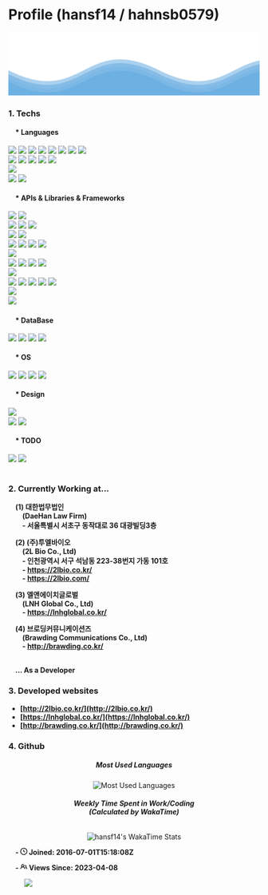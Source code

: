# Profile (hansf14 / hahnsb0579)

<!-- Make the image as responsive as possible with those Github sanitizing restrictions -->
<p align="center">
  <picture>
    <!-- screen (1280px ~ ) - w:846 => h:211.5  -->
    <source media="(min-width: 1280px)" srcset="welcome-header.svg" width="100%" height="212px">
    <!-- screen (1180px) - w:746 ~ 845 => 795.5 => h:198.875  -->
    <source media="(min-width: 1180px)" srcset="welcome-header.svg" width="100%" height="199px">
    <!-- screen (1080px) - w:646 ~ 745 => 695.5 => h:173.875  -->
    <source media="(min-width: 1080px)" srcset="welcome-header.svg" width="100%" height="174px">
    <!-- screen (1012px) - w:578 ~ 645 => 611.5 => h:152.875  -->
    <source media="(min-width: 1012px)" srcset="welcome-header.svg" width="100%" height="153px">
    <!-- screen (910px ~ 1011px) - w:641 ~ 540 => 590.5 => h:147.625  -->
    <source media="(min-width: 910px)" srcset="welcome-header.svg" width="100%" height="148px">
    <!-- screen (810px) - w:440 ~ 539 => 489.5 => h:127.5  -->
    <source media="(min-width: 810px)" srcset="welcome-header.svg" width="100%" height="128px">
    <!-- screen (768px ~ 809px) - w:398 ~ 439 => 418.5 => h:104.625  -->
    <source media="(min-width: 768px)" srcset="welcome-header.svg" width="100%" height="105px">
    <!-- screen (667px ~ 767px) - w:585 ~ 685 => 635 => h:158.75  -->
    <source media="(min-width: 667px)" srcset="welcome-header.svg" width="100%" height="159px">
    <!-- screen (567px) - w:485 ~ 584 => 534.5 => h:133.625  -->
    <source media="(min-width: 567px)" srcset="welcome-header.svg" width="100%" height="134px">
    <!-- screen (467px) - w:385 ~ 484 => 434.5 => h:108.625  -->
    <source media="(min-width: 467px)" srcset="welcome-header.svg" width="100%" height="109px">
    <!-- screen (367px) - w:285 ~ 384 => 334.5 => h:83.625  -->
    <source media="(min-width: 367px)" srcset="welcome-header.svg" width="100%" height="84px">
    <!-- screen (320px ~ 366px) - w:238 ~ 284 => 261 => h:65.25  -->
    <source media="(max-width: 366px)" srcset="welcome-header.svg" width="100%" height="66px">
    <img src="welcome-header.svg" width="100%">
  </picture>
</p>
<!-- <picture>
  <source media="(prefers-color-scheme: dark)" srcset="https://raw.githubusercontent.com/GiorgosXou/Random-stuff/main/Programming/StackOverflow/Answers/70200610_11465149/w.png">
  <source media="(prefers-color-scheme: light)" srcset="https://raw.githubusercontent.com/GiorgosXou/Random-stuff/main/Programming/StackOverflow/Answers/70200610_11465149/b.png">
  <img alt="Shows a black logo in light color mode and a white one in dark color mode." src="https://user-images.githubusercontent.com/25423296/163456779-a8556205-d0a5-45e2-ac17-42d089e3c3f8.png">
</picture> -->

### 1. Techs

#### &emsp;\* Languages

<div>
  <img src="https://img.shields.io/badge/VisualBasic-A8B9CC?style=flat&logo=visualbasic&logoColor=white&logoWidth=25" height="25px"/>
  <img src="https://img.shields.io/badge/C-A8B9CC?style=flat&logo=c&logoColor=white&logoWidth=25" height="25px"/>
  <img src="https://img.shields.io/badge/C%2B%2B-00599C?style=flat&logo=cplusplus&logoColor=white&logoWidth=25" height="25px"/>
  <img src="https://img.shields.io/badge/C%23-239120?style=flat&logo=c-sharp&logoColor=white&logoWidth=25" height="25px"/>
  <img src="https://img.shields.io/badge/Java-007396?style=flat&logo=java&logoColor=white&logoWidth=25" height="25px"/>
  <img src="https://img.shields.io/badge/Python-3776AB?style=flat&logo=python&logoColor=white&logoWidth=25" height="25px"/>
  <img src="https://img.shields.io/badge/Go-00ADD8?style=flat&logo=go&logoColor=white&logoWidth=25" height="25px"/>
  <img src="https://img.shields.io/badge/Dart-0175C2?style=flat&logo=dart&logoColor=white&logoWidth=25" height="25px"/>
</div>
<div>
  <img src="https://img.shields.io/badge/HTML5-E34F26?style=flat&logo=html5&logoColor=white&logoWidth=25" height="25px"/>
  <img src="https://img.shields.io/badge/CSS3-1572B6?style=flat&logo=css3&logoColor=white&logoWidth=25" height="25px"/>
  <img src="https://img.shields.io/badge/SCSS-CC6699?style=flat&logo=sass&logoColor=white&logoWidth=25" height="25px"/>
  <img src="https://img.shields.io/badge/JavaScript-F7DF1E?style=flat&logo=javascript&logoColor=white&logoWidth=25" height="25px"/>
  <img src="https://img.shields.io/badge/TypeScript-3178C6?style=flat&logo=typescript&logoColor=white&logoWidth=25" height="25px"/>
</div>
<div>
  <img src="https://img.shields.io/badge/PHP-777BB4?style=flat&logo=php&logoColor=white&logoWidth=25" height="25px"/>
</div>
<div>
  <img src="https://img.shields.io/badge/VHDL-black?style=flat&logo=vhdl&logoColor=white&logoWidth=25" height="25px"/>
  <img src="https://img.shields.io/badge/Verilog-black?style=flat&logo=verilog&logoColor=white&logoWidth=25" height="25px"/>
</div>

#### &emsp;\* APIs & Libraries & Frameworks

<div>
  <img src="https://img.shields.io/badge/Windows%20API-0078D6?style=flat&logo=windows&logoColor=white&logoWidth=25" height="25px"/>
  <img src="https://img.shields.io/badge/MFC-0078D6?style=flat&logo=windows&logoColor=white&logoWidth=25" height="25px"/>
</div>
<div>
  <img src="https://img.shields.io/badge/C++ STL-00599C?style=flat&logo=cplusplusstl&logoColor=white&logoWidth=25" height="25px"/>
  <img src="https://img.shields.io/badge/Qt-41CD52?style=flat&logo=qt&logoColor=white&logoWidth=25" height="25px"/>
  <img src="https://img.shields.io/badge/OpenCV-5C3EE8?style=flat&logo=opencv&logoColor=white&logoWidth=25" height="25px"/>
</div>
<div>
  <img src="https://img.shields.io/badge/Pandas-150458?style=flat&logo=pandas&logoColor=white&logoWidth=25" height="25px"/>
  <img src="https://img.shields.io/badge/Numpy-013243?style=flat&logo=#150458&logoColor=white&logoWidth=25" height="25px"/>
</div>
<div>
  <img src="https://img.shields.io/badge/Requests-013243?style=flat&logo=requests&logoColor=white&logoWidth=25" height="25px"/>
  <img src="https://img.shields.io/badge/BeautifulSoup-013243?style=flat&logo=beautifulsoup&logoColor=white&logoWidth=25" height="25px"/>
  <img src="https://img.shields.io/badge/Selenium-43B02A?style=flat&logo=selenium&logoColor=white&logoWidth=25" height="25px"/>
  <img src="https://img.shields.io/badge/Scrapy-43B02A?style=flat&logo=scrapy&logoColor=white&logoWidth=25" height="25px"/>
</div>
<div>
  <img src="https://img.shields.io/badge/Flask-000000?style=flat&logo=flask&logoColor=white&logoWidth=25" height="25px"/>
</div>
<div>
  <img src="https://img.shields.io/badge/React-61DAFB?style=flat&logo=react&logoColor=white&logoWidth=25" height="25px"/>
  <img src="https://img.shields.io/badge/React Router-CA4245?style=flat&logo=reactrouter&logoColor=white&logoWidth=25" height="25px"/>
  <img src="https://img.shields.io/badge/React Query-FF4154?style=flat&logo=reactquery&logoColor=white&logoWidth=25" height="25px"/>
  <img src="https://img.shields.io/badge/Redux-764ABC?style=flat&logo=redux&logoColor=white&logoWidth=25" height="25px"/>
</div>
<div>
  <img src="https://img.shields.io/badge/Vue.js-4FC08D?style=flat&logo=vuedotjs&logoColor=white&logoWidth=25" height="25px"/>
</div>
<div>
  <img src="https://img.shields.io/badge/WebSocket-F9A03C?style=flat&logo=websocket&logoColor=white&logoWidth=25" height="25px"/>
  <img src="https://img.shields.io/badge/Socket.io-010101?style=flat&logo=socketdotio&logoColor=white&logoWidth=25" height="25px"/>
  <img src="https://img.shields.io/badge/WebRTC-333333?style=flat&logo=webrtc&logoColor=white&logoWidth=25" height="25px"/>
  <img src="https://img.shields.io/badge/D3.js-F9A03C?style=flat&logo=d3dotjs&logoColor=white&logoWidth=25" height="25px"/>
  <img src="https://img.shields.io/badge/Slate.js-F9A03C?style=flat&logo=slatedotjs&logoColor=white&logoWidth=25" height="25px"/>
</div>
<div>
  <img src="https://img.shields.io/badge/Flutter-02569B?style=flat&logo=flutter&logoColor=white&logoWidth=25" height="25px"/>
</div>
<div>
  <img src="https://img.shields.io/badge/gRPC-02569B?style=flat&logo=grpc&logoColor=white&logoWidth=25" height="25px"/>
</div>

#### &emsp;\* DataBase
<div>
  <img src="https://img.shields.io/badge/MySQL-4479A1?style=flat&logo=mysql&logoColor=white&logoWidth=25" height="25px"/>
  <img src="https://img.shields.io/badge/MariaDB-003545?style=flat&logo=mariadb&logoColor=white&logoWidth=25" height="25px"/>
  <img src="https://img.shields.io/badge/Neo4j-4581C3?style=flat&logo=neo4j&logoColor=white&logoWidth=25" height="25px"/>
  <img src="https://img.shields.io/badge/MongoDB-47A248?style=flat&logo=mongodb&logoColor=white&logoWidth=25" height="25px"/>
</div>

#### &emsp;\* OS

<div>
  <img src="https://img.shields.io/badge/Windows-0078D6?style=flat&logo=windows&logoColor=white&logoWidth=25" height="25px"/>
  <img src="https://img.shields.io/badge/CentOS-262577?style=flat&logo=centos&logoColor=white&logoWidth=25" height="25px"/>
  <img src="https://img.shields.io/badge/Fedora-51A2DA?style=flat&logo=fedora&logoColor=white&logoWidth=25" height="25px"/>
  <img src="https://img.shields.io/badge/Debian-A81D33?style=flat&logo=debian&logoColor=white&logoWidth=25" height="25px"/>
</div>

#### &emsp;\* Design

<div>
  <img src="https://img.shields.io/badge/Adobe Photoshop-31A8FF?style=flat&logo=adobephotoshop&logoColor=white&logoWidth=25" height="25px"/>
</div>
<div>
  <img src="https://img.shields.io/badge/Adobe Premiere Pro-9999FF?style=flat&logo=adobepremierepro&logoColor=white&logoWidth=25" height="25px"/>
  <img src="https://img.shields.io/badge/Adobe After Effects-9999FF?style=flat&logo=adobeaftereffects&logoColor=white&logoWidth=25" height="25px"/>
</div>

#### &emsp;\* TODO

<div>
  <img src="https://img.shields.io/badge/Next.js-000000?style=flat&logo=nextdotjs&logoColor=white&logoWidth=25" height="25px"/>
  <img src="https://img.shields.io/badge/NestJS-E0234E?style=flat&logo=nestjs&logoColor=white&logoWidth=25" height="25px"/>
</div>

<br/>

### 2. Currently Working at...

<strong>
  <div>
    <p>
      &emsp;(1) 대한법무법인<br />
      &emsp;&emsp;(DaeHan Law Firm)<br />
      &emsp;&emsp;- 서울특별시 서초구 동작대로 36 대광빌딩3층
    </p>
  </div>
  <div>
    <p>
      &emsp;(2) (주)투엘바이오<br />
      &emsp;&emsp;(2L Bio Co., Ltd)<br />
      &emsp;&emsp;- 인천광역시 서구 석남동 223-38번지 가동 101호<br />
      &emsp;&emsp;- <a href="https://2lbio.co.kr/">https://2lbio.co.kr/</a><br/>
      &emsp;&emsp;- <a href="https://2lbio.com/">https://2lbio.com/</a>
    </p>
  </div>
  <div>
    <p>
      &emsp;(3) 엘앤에이치글로벌<br/>
      &emsp;&emsp;(LNH Global Co., Ltd)<br/>
      &emsp;&emsp;- <a href="https://lnhglobal.co.kr/">https://lnhglobal.co.kr/</a>
    </p>
  </div>
  <div>
    <p>
      &emsp;(4) 브로딩커뮤니케이션즈<br/>
      &emsp;&emsp;(Brawding Communications Co., Ltd)<br/>
      &emsp;&emsp;- <a href="http://brawding.co.kr/">http://brawding.co.kr/</a>
    </p>
  </div>
  <br/>
  &emsp;... As a Developer
</strong>

<br/>

### 3. Developed websites

* **[http://2lbio.co.kr/](http://2lbio.co.kr/)**
* **[https://lnhglobal.co.kr/](https://lnhglobal.co.kr/)**
* **[http://brawding.co.kr/](http://brawding.co.kr/)**

### 4. Github

<h5 align="center">Most Used Languages</h5>
<p align="center">
  <img src="https://github-readme-stats.vercel.app/api/top-langs/?username=hansf14" alt="Most Used Languages" />
</p>
<h5 align="center">
  Weekly Time Spent in Work/Coding<br/>
  (Calculated by WakaTime)
</h5>
<h6 align="center"></h6>
<p align="center">
  <img height="285px" src="https://github-readme-stats.vercel.app/api/wakatime?username=hansf14" alt="hansf14's WakaTime Stats" />
</p>

<p>
<strong>
  <span>&emsp;- </span>
  <img src="joined.svg" width="14px" height="14px" />
  </span>Joined: 2016-07-01T15:18:08Z</span>
</strong>
</p>

<p>
<strong>
  <span>&emsp;- </span>
  <img src="views.svg" width="14px" height="14px" />
  <span>Views Since: 2023-04-08</span>
</strong>
</p>
<p>&emsp;&emsp;
  <img src="https://hits.seeyoufarm.com/api/count/incr/badge.svg?url=https%3A%2F%2Fgithub.com%2Fhansf14&count_bg=%232EA9DF&title_bg=%23555555&icon=&icon_color=%23E7E7E7&title=views&edge_flat=false"/>
</p>

<!-- <img src="https://img.shields.io/badge/C%23-239120?style=for-the-badge&logo=c-sharp&logoColor=white"/> -->
<!-- <img src="https://img.shields.io/badge/-A8B9CC?style=flat-square&logo=C&logoColor=white"/> -->

<!-- ![Most Used Languages](https://github-readme-stats.vercel.app/api/top-langs/?username=hansf14&layout=compact) -->
<!-- ![Most Used Languages](https://github-readme-stats.vercel.app/api/top-langs/?username=hansf14)
![hansf14's WakaTime Stats](https://github-readme-stats.vercel.app/api/wakatime?username=hansf14) -->

<!--
**hansf14/hansf14** is a ✨ _special_ ✨ repository because its `README.md` (this file) appears on your GitHub profile.

Here are some ideas to get you started:
- 👋
- 🔭 I’m currently working on ...
- 🌱 I’m currently learning ...
- 🤔 I’m looking for help with ...
- 💬 Ask me about ...
- 📫 How to reach me: ...
- 😄 Pronouns: ...
- ⚡ Fun fact: ...
-->
